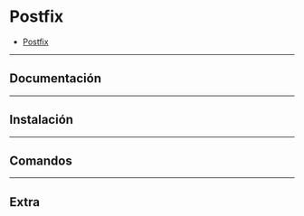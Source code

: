 # Postfix

- [Postfix](#postfix)

---

## Documentación

---

## Instalación

---

## Comandos

---

## Extra
